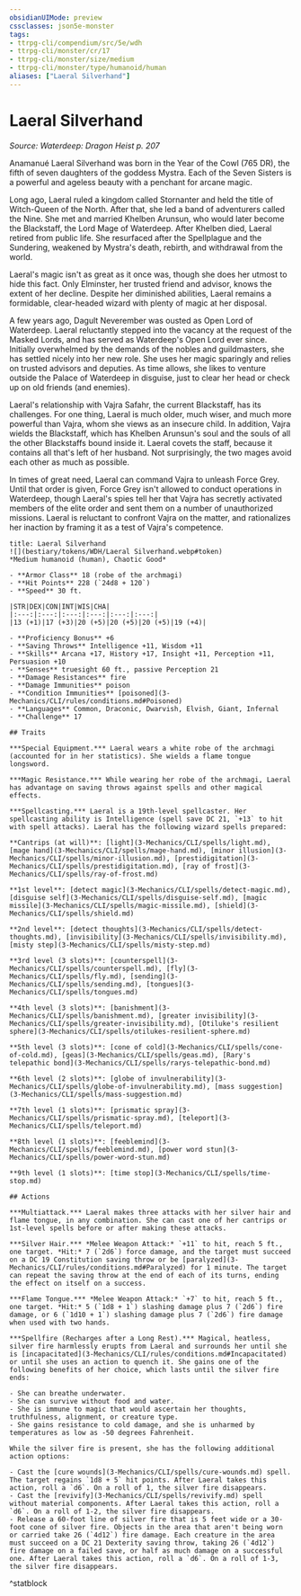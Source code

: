 ```yaml
---
obsidianUIMode: preview
cssclasses: json5e-monster
tags:
- ttrpg-cli/compendium/src/5e/wdh
- ttrpg-cli/monster/cr/17
- ttrpg-cli/monster/size/medium
- ttrpg-cli/monster/type/humanoid/human
aliases: ["Laeral Silverhand"]
---
```

# Laeral Silverhand
*Source: Waterdeep: Dragon Heist p. 207*  

Anamanué Laeral Silverhand was born in the Year of the Cowl (765 DR), the fifth of seven daughters of the goddess Mystra. Each of the Seven Sisters is a powerful and ageless beauty with a penchant for arcane magic.

Long ago, Laeral ruled a kingdom called Stornanter and held the title of Witch-Queen of the North. After that, she led a band of adventurers called the Nine. She met and married Khelben Arunsun, who would later become the Blackstaff, the Lord Mage of Waterdeep. After Khelben died, Laeral retired from public life. She resurfaced after the Spellplague and the Sundering, weakened by Mystra's death, rebirth, and withdrawal from the world.

Laeral's magic isn't as great as it once was, though she does her utmost to hide this fact. Only Elminster, her trusted friend and advisor, knows the extent of her decline. Despite her diminished abilities, Laeral remains a formidable, clear-headed wizard with plenty of magic at her disposal.

A few years ago, Dagult Neverember was ousted as Open Lord of Waterdeep. Laeral reluctantly stepped into the vacancy at the request of the Masked Lords, and has served as Waterdeep's Open Lord ever since. Initially overwhelmed by the demands of the nobles and guildmasters, she has settled nicely into her new role. She uses her magic sparingly and relies on trusted advisors and deputies. As time allows, she likes to venture outside the Palace of Waterdeep in disguise, just to clear her head or check up on old friends (and enemies).

Laeral's relationship with Vajra Safahr, the current Blackstaff, has its challenges. For one thing, Laeral is much older, much wiser, and much more powerful than Vajra, whom she views as an insecure child. In addition, Vajra wields the Blackstaff, which has Khelben Arunsun's soul and the souls of all the other Blackstaffs bound inside it. Laeral covets the staff, because it contains all that's left of her husband. Not surprisingly, the two mages avoid each other as much as possible.

In times of great need, Laeral can command Vajra to unleash Force Grey. Until that order is given, Force Grey isn't allowed to conduct operations in Waterdeep, though Laeral's spies tell her that Vajra has secretly activated members of the elite order and sent them on a number of unauthorized missions. Laeral is reluctant to confront Vajra on the matter, and rationalizes her inaction by framing it as a test of Vajra's competence.

```ad-statblock
title: Laeral Silverhand
![](bestiary/tokens/WDH/Laeral Silverhand.webp#token)
*Medium humanoid (human), Chaotic Good*

- **Armor Class** 18 (robe of the archmagi)
- **Hit Points** 228 (`24d8 + 120`)
- **Speed** 30 ft.

|STR|DEX|CON|INT|WIS|CHA|
|:---:|:---:|:---:|:---:|:---:|:---:|
|13 (+1)|17 (+3)|20 (+5)|20 (+5)|20 (+5)|19 (+4)|

- **Proficiency Bonus** +6
- **Saving Throws** Intelligence +11, Wisdom +11
- **Skills** Arcana +17, History +17, Insight +11, Perception +11, Persuasion +10
- **Senses** truesight 60 ft., passive Perception 21
- **Damage Resistances** fire
- **Damage Immunities** poison
- **Condition Immunities** [poisoned](3-Mechanics/CLI/rules/conditions.md#Poisoned)
- **Languages** Common, Draconic, Dwarvish, Elvish, Giant, Infernal
- **Challenge** 17

## Traits

***Special Equipment.*** Laeral wears a white robe of the archmagi (accounted for in her statistics). She wields a flame tongue longsword.

***Magic Resistance.*** While wearing her robe of the archmagi, Laeral has advantage on saving throws against spells and other magical effects.

***Spellcasting.*** Laeral is a 19th-level spellcaster. Her spellcasting ability is Intelligence (spell save DC 21, `+13` to hit with spell attacks). Laeral has the following wizard spells prepared:

**Cantrips (at will)**: [light](3-Mechanics/CLI/spells/light.md), [mage hand](3-Mechanics/CLI/spells/mage-hand.md), [minor illusion](3-Mechanics/CLI/spells/minor-illusion.md), [prestidigitation](3-Mechanics/CLI/spells/prestidigitation.md), [ray of frost](3-Mechanics/CLI/spells/ray-of-frost.md)

**1st level**: [detect magic](3-Mechanics/CLI/spells/detect-magic.md), [disguise self](3-Mechanics/CLI/spells/disguise-self.md), [magic missile](3-Mechanics/CLI/spells/magic-missile.md), [shield](3-Mechanics/CLI/spells/shield.md)

**2nd level**: [detect thoughts](3-Mechanics/CLI/spells/detect-thoughts.md), [invisibility](3-Mechanics/CLI/spells/invisibility.md), [misty step](3-Mechanics/CLI/spells/misty-step.md)

**3rd level (3 slots)**: [counterspell](3-Mechanics/CLI/spells/counterspell.md), [fly](3-Mechanics/CLI/spells/fly.md), [sending](3-Mechanics/CLI/spells/sending.md), [tongues](3-Mechanics/CLI/spells/tongues.md)

**4th level (3 slots)**: [banishment](3-Mechanics/CLI/spells/banishment.md), [greater invisibility](3-Mechanics/CLI/spells/greater-invisibility.md), [Otiluke's resilient sphere](3-Mechanics/CLI/spells/otilukes-resilient-sphere.md)

**5th level (3 slots)**: [cone of cold](3-Mechanics/CLI/spells/cone-of-cold.md), [geas](3-Mechanics/CLI/spells/geas.md), [Rary's telepathic bond](3-Mechanics/CLI/spells/rarys-telepathic-bond.md)

**6th level (2 slots)**: [globe of invulnerability](3-Mechanics/CLI/spells/globe-of-invulnerability.md), [mass suggestion](3-Mechanics/CLI/spells/mass-suggestion.md)

**7th level (1 slots)**: [prismatic spray](3-Mechanics/CLI/spells/prismatic-spray.md), [teleport](3-Mechanics/CLI/spells/teleport.md)

**8th level (1 slots)**: [feeblemind](3-Mechanics/CLI/spells/feeblemind.md), [power word stun](3-Mechanics/CLI/spells/power-word-stun.md)

**9th level (1 slots)**: [time stop](3-Mechanics/CLI/spells/time-stop.md)

## Actions

***Multiattack.*** Laeral makes three attacks with her silver hair and flame tongue, in any combination. She can cast one of her cantrips or 1st-level spells before or after making these attacks.

***Silver Hair.*** *Melee Weapon Attack:* `+11` to hit, reach 5 ft., one target. *Hit:* 7 (`2d6`) force damage, and the target must succeed on a DC 19 Constitution saving throw or be [paralyzed](3-Mechanics/CLI/rules/conditions.md#Paralyzed) for 1 minute. The target can repeat the saving throw at the end of each of its turns, ending the effect on itself on a success.

***Flame Tongue.*** *Melee Weapon Attack:* `+7` to hit, reach 5 ft., one target. *Hit:* 5 (`1d8 + 1`) slashing damage plus 7 (`2d6`) fire damage, or 6 (`1d10 + 1`) slashing damage plus 7 (`2d6`) fire damage when used with two hands.

***Spellfire (Recharges after a Long Rest).*** Magical, heatless, silver fire harmlessly erupts from Laeral and surrounds her until she is [incapacitated](3-Mechanics/CLI/rules/conditions.md#Incapacitated) or until she uses an action to quench it. She gains one of the following benefits of her choice, which lasts until the silver fire ends:

- She can breathe underwater.  
- She can survive without food and water.  
- She is immune to magic that would ascertain her thoughts, truthfulness, alignment, or creature type.  
- She gains resistance to cold damage, and she is unharmed by temperatures as low as -50 degrees Fahrenheit.  

While the silver fire is present, she has the following additional action options:

- Cast the [cure wounds](3-Mechanics/CLI/spells/cure-wounds.md) spell. The target regains `1d8 + 5` hit points. After Laeral takes this action, roll a `d6`. On a roll of 1, the silver fire disappears.  
- Cast the [revivify](3-Mechanics/CLI/spells/revivify.md) spell without material components. After Laeral takes this action, roll a `d6`. On a roll of 1-2, the silver fire disappears.  
- Release a 60-foot line of silver fire that is 5 feet wide or a 30-foot cone of silver fire. Objects in the area that aren't being worn or carried take 26 (`4d12`) fire damage. Each creature in the area must succeed on a DC 21 Dexterity saving throw, taking 26 (`4d12`) fire damage on a failed save, or half as much damage on a successful one. After Laeral takes this action, roll a `d6`. On a roll of 1-3, the silver fire disappears.  
```
^statblock